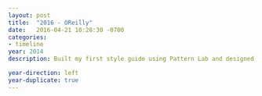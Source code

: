 ```yaml
---
layout: post
title:  "2016 - OReilly"
date:   2016-04-21 10:28:30 -0700
categories:
- timeline
year: 2014
description: Built my first style guide using Pattern Lab and designed my first SVG icon system.

year-direction: left
year-duplicate: true
---
```

